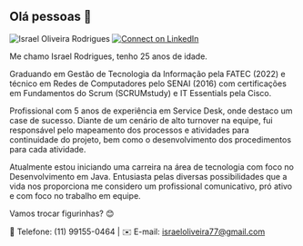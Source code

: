 ## Olá pessoas 👋

<img src="https://komarev.com/ghpvc/?username=Rael96&label=Profile%20views&color=0e75b6&style=social" alt="Israel Oliveira Rodrigues" /> [![Connect on LinkedIn](https://img.shields.io/badge/--linkedin?label=LinkedIn&logo=LinkedIn&style=social)](https://www.linkedin.com/in/israelrodriguess/) 

Me chamo Israel Rodrigues, tenho 25 anos de idade. 

Graduando em Gestão de Tecnologia da Informação pela FATEC (2022) e técnico em Redes de Computadores pelo SENAI (2016) com certificações em Fundamentos do Scrum (SCRUMstudy) e IT Essentials pela Cisco.

Profissional com 5 anos de experiência em Service Desk, onde destaco um case de sucesso. Diante de um cenário de alto turnover na equipe, fui responsável pelo mapeamento dos processos e atividades para continuidade do projeto, bem como o desenvolvimento dos procedimentos para cada atividade.

Atualmente estou iniciando uma carreira na área de tecnologia com foco no Desenvolvimento em Java. Entusiasta pelas diversas possibilidades que a vida nos proporciona me considero um profissional comunicativo, pró ativo e com foco no trabalho em equipe.

Vamos trocar figurinhas? 😊

📲 Telefone: (11) 99155-0464 | ✉️ E-mail: israeloliveira77@gmail.com

